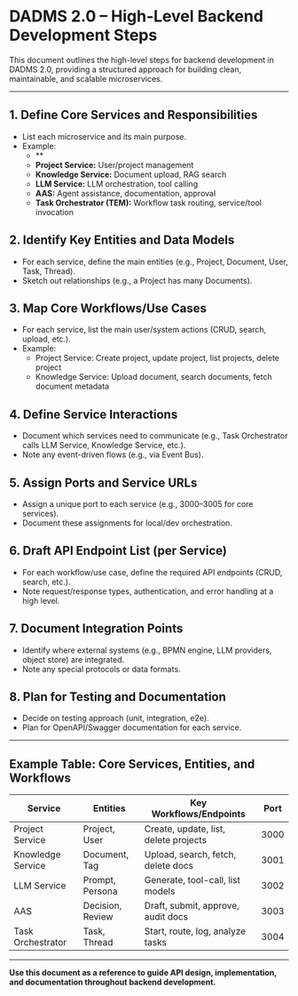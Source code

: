 # DADMS 2.0 – High-Level Backend Development Steps

This document outlines the high-level steps for backend development in DADMS 2.0, providing a structured approach for building clean, maintainable, and scalable microservices.

---

## 1. Define Core Services and Responsibilities
- List each microservice and its main purpose.
- Example:
  - **
  - **Project Service:** User/project management
  - **Knowledge Service:** Document upload, RAG search
  - **LLM Service:** LLM orchestration, tool calling
  - **AAS:** Agent assistance, documentation, approval
  - **Task Orchestrator (TEM):** Workflow task routing, service/tool invocation

## 2. Identify Key Entities and Data Models
- For each service, define the main entities (e.g., Project, Document, User, Task, Thread).
- Sketch out relationships (e.g., a Project has many Documents).

## 3. Map Core Workflows/Use Cases
- For each service, list the main user/system actions (CRUD, search, upload, etc.).
- Example:
  - Project Service: Create project, update project, list projects, delete project
  - Knowledge Service: Upload document, search documents, fetch document metadata

## 4. Define Service Interactions
- Document which services need to communicate (e.g., Task Orchestrator calls LLM Service, Knowledge Service, etc.).
- Note any event-driven flows (e.g., via Event Bus).

## 5. Assign Ports and Service URLs
- Assign a unique port to each service (e.g., 3000–3005 for core services).
- Document these assignments for local/dev orchestration.

## 6. Draft API Endpoint List (per Service)
- For each workflow/use case, define the required API endpoints (CRUD, search, etc.).
- Note request/response types, authentication, and error handling at a high level.

## 7. Document Integration Points
- Identify where external systems (e.g., BPMN engine, LLM providers, object store) are integrated.
- Note any special protocols or data formats.

## 8. Plan for Testing and Documentation
- Decide on testing approach (unit, integration, e2e).
- Plan for OpenAPI/Swagger documentation for each service.

---

## Example Table: Core Services, Entities, and Workflows

| Service           | Entities         | Key Workflows/Endpoints                | Port  |
|-------------------|------------------|----------------------------------------|-------|
| Project Service   | Project, User    | Create, update, list, delete projects  | 3000  |
| Knowledge Service | Document, Tag    | Upload, search, fetch, delete docs     | 3001  |
| LLM Service       | Prompt, Persona  | Generate, tool-call, list models       | 3002  |
| AAS               | Decision, Review | Draft, submit, approve, audit docs     | 3003  |
| Task Orchestrator | Task, Thread     | Start, route, log, analyze tasks       | 3004  |

---

**Use this document as a reference to guide API design, implementation, and documentation throughout backend development.** 